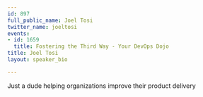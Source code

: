 ```yaml
---
id: 897
full_public_name: Joel Tosi
twitter_name: joeltosi
events:
- id: 1659
  title: Fostering the Third Way - Your DevOps Dojo
title: Joel Tosi
layout: speaker_bio

---
```

Just a dude helping organizations improve their product delivery 